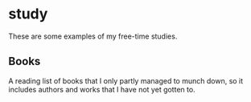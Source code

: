 # study

These are some examples of my free-time studies.

## Books

A reading list of books that I only partly managed to munch down, so it includes authors and works that I have not yet gotten to. 
